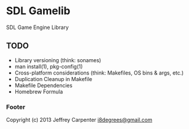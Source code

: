 # SDL Gamelib

SDL Game Engine Library

## TODO

* Library versioning (think: sonames)
* man install(1), pkg-config(1)
* Cross-platform considerations (think: Makefiles, OS bins & args, etc.)
* Duplication Cleanup in Makefile
* Makefile Dependencies
* Homebrew Formula

### Footer

Copyright (c) 2013 Jeffrey Carpenter <i8degrees@gmail.com>
